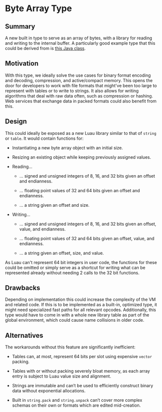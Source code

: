 # Byte Array Type

## Summary

A new built in type to serve as an array of bytes, with a library for reading and writing to the internal buffer. A particularly good example type that this could be derived from is [this Java class](https://docs.oracle.com/en/java/javase/18/docs/api/java.base/java/nio/ByteBuffer.html).

## Motivation

With this type, we ideally solve the use cases for binary format encoding and decoding, compression, and active/compact memory. This opens the door for developers to work with file formats that might've been too large to represent with tables or to write to strings. It also allows for writing algorithms that deal with raw data often, such as compression or hashing. Web services that exchange data in packed formats could also benefit from this.

## Design

This could ideally be exposed as a new Luau library similar to that of `string` or `table`. It would contain functions for:

* Instantiating a new byte array object with an initial size.

* Resizing an existing object while keeping previously assigned values.

* Reading...

    * ... signed and unsigned integers of 8, 16, and 32 bits given an offset and endianness.

    * ... floating point values of 32 and 64 bits given an offset and endianness.

    * ... a string given an offset and size.

 * Writing...

    * ... signed and unsigned integers of 8, 16, and 32 bits given an offset, value, and endianness.

    * ... floating point values of 32 and 64 bits given an offset, value, and endianness.

    * ... a string given an offset, size, and value.

As Luau can't represent 64 bit integers in user code, the functions for these could be omitted or simply serve as a shortcut for writing what can be represented already without needing 2 calls to the 32 bit functions.

## Drawbacks

Depending on implementation this could increase the complexity of the VM and related code. If this is to be implemented as a built-in, optimized type, it might need specialized fast paths for all relevant opcodes. Additionally, this type would have to come in with a whole new library table as part of the global environment, which could cause name collisions in older code.

## Alternatives

The workarounds without this feature are significantly inefficient:

* Tables can, at most, represent 64 bits per slot using expensive `vector` packing.

* Tables with or without packing severely bloat memory, as each array entry is subject to Luau value size and alignment.

* Strings are immutable and can’t be used to efficiently construct binary data without exponential allocations.

* Built in `string.pack` and `string.unpack` can’t cover more complex schemas on their own or formats which are edited mid-creation.
